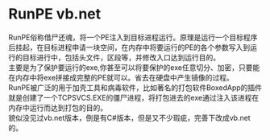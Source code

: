 # RunPE vb.net

RunPE俗称借尸还魂，将一个PE注入到目标进程运行。原理是运行一个目标程序后挂起，在目标进程申请一块空间，在内存中将要运行的PE的各个参数写入到运行的目标进行中，包括头文件，区段等，并修改入口达到运行目的。    
主要是为了保护要运行的exe,你甚至可以将要保护的exe任意切分、加密，只要能在内存中将exe拼接成完整的PE就可以。省去在硬盘中产生镜像的过程。  
RunPE被广泛的用于加壳工具和病毒软件，比如著名的打包软件BoxedApp的插件就是创建了一个TCPSVCS.EXE的僵尸进程，将打包进去的exe通过注入该进程在内存中运行而达到打包的目的。  
貌似没见过vb.net版本，倒是有C#版本，但是又不少瑕疵，完善下改成vb.net的。 
